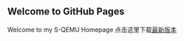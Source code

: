 ## Welcome to GitHub Pages
Welcome to my S-QEMU Homepage 
点击这里下载[最新版本](https://github.com/Reiz-L/Simple-QEMU/releases/tag/Ver210403)
